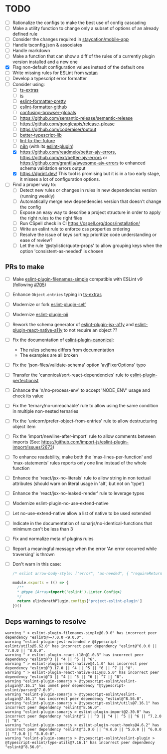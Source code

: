 # TODO

- [ ] Rationalize the configs to make the best use of config cascading
- [ ] Make a utility function to change only a subset of options of an already defined rule
- [ ] Consider the changes required in [staycation/mobile-app](https://github.com/staycation/mobile-app)
- [ ] Handle tsconfig.json & associates
- [ ] Handle markdown
- [ ] Make a function that can show a diff of the rules of a currently plugin version installed and a new one
- [x] Flag non-default configuration values instead of the default one
- [ ] Write missing rules for ESLint from [wotan](https://github.com/fimbullinter/wotan)
- [ ] Develop a typescript error formatter
- [ ] Consider using:
  - [ ] [ts-extras](https://github.com/sindresorhus/ts-extras)
  - [ ] [is](https://github.com/sindresorhus/is)
  - [ ] [eslint-formatter-pretty](https://github.com/sindresorhus/eslint-formatter-pretty)
  - [ ] [eslint-formatter-github](https://github.com/hipstersmoothie/eslint-formatter-github)
  - [ ] [confusing-browser-globals](https://github.com/facebook/create-react-app/tree/main/packages/confusing-browser-globals)
  - [ ] <https://github.com/semantic-release/semantic-release>
  - [ ] <https://github.com/googleapis/release-please>
  - [ ] <https://github.com/coderaiser/putout>
  - [ ] [better-typescript-lib](https://github.com/uhyo/better-typescript-lib)
  - [ ] [lint-to-the-future](https://github.com/mansona/lint-to-the-future)
  - [ ] [n8n](https://github.com/n8n-io/n8n) (with its [eslint-plugin](https://www.npmjs.com/package/eslint-plugin-n8n-nodes-base))
  - [x] <https://github.com/readmeio/better-ajv-errors>, <https://github.com/ext/better-ajv-errors> or <https://github.com/grantila/awesome-ajv-errors> to enhanced schema validation errors output
  - [x] <https://dprint.dev/> This tool is promising but it is in a too early stage, it misses a lot of configuration options.
- [ ] Find a proper way to:
  - [ ] Detect new rules or changes in rules in new dependencies version (running weekly)
  - [ ] Automatically merge new dependencies version that doesn't change the config
  - [ ] Expose an easy way to describe a project structure in order to apply the right rules to the right files
  - [ ] Run CSpell check in CI <https://cspell.org/docs/installation/>
  - [ ] Write an eslint rule to enforce css properties ordering
  - [ ] Resolve the issue of keys sorting: prioritize code understanding or ease of review?
  - [ ] Let the rule '@stylistic/quote-props' to allow grouping keys when the option 'consistent-as-needed' is chosen

## PRs to make

- [ ] Make [eslint-plugin-filenames-simple](https://github.com/epaew/eslint-plugin-filenames-simple) compatible with ESLint v9 (following [#705](https://github.com/epaew/eslint-plugin-filenames-simple/issues/705))
- [ ] Enhance `Object.entries` typing in [ts-extras](https://github.com/sindresorhus/ts-extras)
- [ ] Modernize or fork [eslint-plugin-self](https://github.com/not-an-aardvark/eslint-plugin-self)
- [ ] Modernize [eslint-plugin-pii](https://github.com/shiva-hack/eslint-plugin-pii)
- [ ] Rework the schema generator of [eslint-plugin-jsx-a11y](https://github.com/jsx-eslint/eslint-plugin-jsx-a11y) and [eslint-plugin-react-native-a11y](https://github.com/FormidableLabs/eslint-plugin-react-native-a11y) to not require an object ??
- [ ] Fix the documentation of [eslint-plugin-canonical](https://github.com/gajus/eslint-plugin-canonical):
  - The rules schema differs from documentation
  - The examples are all broken
- [ ] Fix the 'json-files/validate-schema' option 'avjFixerOptions' typo
- [ ] Transfer the 'canonical/sort-react-dependencies' rule to [eslint-plugin-perfectionist](https://github.com/azat-io/eslint-plugin-perfectionist)
- [ ] Enhance the 'n/no-process-env' to accept 'NODE_ENV' usage and check its value
- [ ] Fix the 'ternary/no-unreachable' rule to allow using the same condition in multiple non-nested ternaries
- [ ] Fix the 'unicorn/prefer-object-from-entries' rule to allow destructuring object item
- [ ] Fix the 'import/newline-after-import' rule to allow comments between imports (See: <https://github.com/import-js/eslint-plugin-import/issues/2673>)
- [ ] To enhance readability, make both the 'max-lines-per-function' and 'max-statements' rules reports only one line instead of the whole function
- [ ] Enhance the 'react/jsx-no-literals' rule to allow string in non textual attributes (should warn on literal usage in 'alt', but not on 'type')
- [ ] Enhance the 'react/jsx-no-leaked-render' rule to leverage types
- [ ] Modernize eslint-plugin-no-use-extend-native
- [ ] Let no-use-extend-native allow a list of native to be used extended
- [ ] Indicate in the documentation of sonarjs/no-identical-functions that minimum can't be less than 3
- [ ] Fix and normalize meta of plugins rules
- [ ] Report a meaningful message when the error 'An error occurred while traversing' is thrown
- [ ] Don't warn in this case:

  ```javascript
  /* eslint arrow-body-style: ["error", "as-needed", { "requireReturnForObjectLiteral": true }] */

  module.exports = (() => {
    /**
    * @type {Array<import('eslint').Linter.Config>}
    */
    return elindorathPlugin.configs['project-eslint-plugin']
  })()
  ```

## Deps warnings to resolve

```log
warning " > eslint-plugin-filenames-simple@0.9.0" has incorrect peer dependency "eslint@>=7.0.0 <9.0.0".
warning "eslint-plugin-jest-extended > @typescript-eslint/utils@5.62.0" has incorrect peer dependency "eslint@^6.0.0 || ^7.0.0 || ^8.0.0".
warning " > eslint-plugin-react-i18n@1.0.3" has incorrect peer dependency "eslint@^3 || ^4 || ^5 || ^6".
warning " > eslint-plugin-react-native@4.1.0" has incorrect peer dependency "eslint@^3.17.0 || ^4 || ^5 || ^6 || ^7 || ^8".
warning " > eslint-plugin-react-native-a11y@3.5.0" has incorrect peer dependency "eslint@^3 || ^4 || ^5 || ^6 || ^7 || ^8".
warning "eslint-plugin-sonarjs > @typescript-eslint/eslint-plugin@7.16.1" has unmet peer dependency "@typescript-eslint/parser@^7.0.0".
warning "eslint-plugin-sonarjs > @typescript-eslint/eslint-plugin@7.16.1" has incorrect peer dependency "eslint@^8.56.0".
warning "eslint-plugin-sonarjs > @typescript-eslint/utils@7.16.1" has incorrect peer dependency "eslint@^8.56.0".
warning "eslint-plugin-sonarjs > eslint-plugin-import@2.30.0" has incorrect peer dependency "eslint@^2 || ^3 || ^4 || ^5 || ^6 || ^7.2.0 || ^8".
warning "eslint-plugin-sonarjs > eslint-plugin-react-hooks@4.6.2" has incorrect peer dependency "eslint@^3.0.0 || ^4.0.0 || ^5.0.0 || ^6.0.0 || ^7.0.0 || ^8.0.0-0".
warning "eslint-plugin-sonarjs > @typescript-eslint/eslint-plugin > @typescript-eslint/type-utils@7.16.1" has incorrect peer dependency "eslint@^8.56.0".
```
